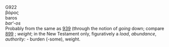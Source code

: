 G922  
βάρος  
baros  
*bar‘-os*  
Probably from the same as [939](g0939) (through the notion of *going*
down; compare [899](g0899) ; *weight*; in the New Testament only,
figuratively a *load*, *abundance*, *authority:* - burden (-some),
weight.  
